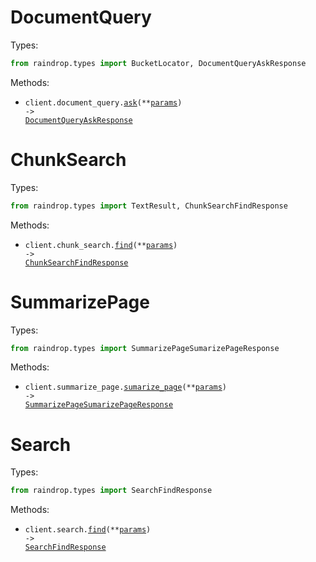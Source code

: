 # DocumentQuery

Types:

```python
from raindrop.types import BucketLocator, DocumentQueryAskResponse
```

Methods:

- <code title="post /v1/document_query">client.document_query.<a href="./src/raindrop/resources/document_query.py">ask</a>(\*\*<a href="src/raindrop/types/document_query_ask_params.py">params</a>) -> <a href="./src/raindrop/types/document_query_ask_response.py">DocumentQueryAskResponse</a></code>

# ChunkSearch

Types:

```python
from raindrop.types import TextResult, ChunkSearchFindResponse
```

Methods:

- <code title="post /v1/chunk_search">client.chunk_search.<a href="./src/raindrop/resources/chunk_search.py">find</a>(\*\*<a href="src/raindrop/types/chunk_search_find_params.py">params</a>) -> <a href="./src/raindrop/types/chunk_search_find_response.py">ChunkSearchFindResponse</a></code>

# SummarizePage

Types:

```python
from raindrop.types import SummarizePageSumarizePageResponse
```

Methods:

- <code title="post /v1/summarize_page">client.summarize_page.<a href="./src/raindrop/resources/summarize_page.py">sumarize_page</a>(\*\*<a href="src/raindrop/types/summarize_page_sumarize_page_params.py">params</a>) -> <a href="./src/raindrop/types/summarize_page_sumarize_page_response.py">SummarizePageSumarizePageResponse</a></code>

# Search

Types:

```python
from raindrop.types import SearchFindResponse
```

Methods:

- <code title="post /v1/search">client.search.<a href="./src/raindrop/resources/search.py">find</a>(\*\*<a href="src/raindrop/types/search_find_params.py">params</a>) -> <a href="./src/raindrop/types/search_find_response.py">SearchFindResponse</a></code>
